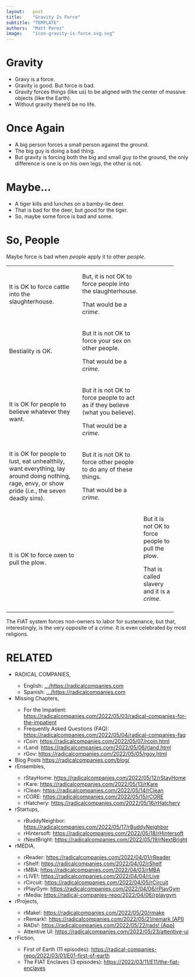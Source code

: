 ```yaml
---
layout:   post
title:    "Gravity Is Force"
subtitle: "TEMPLATE"
authors:  "Matt Perez"
image:    "icon-gravity-is-force.svg.svg"
---
```

<div style="display:none;">
 <p></p>
</div>

<h1>Gravity</h1>
 <ul>
  <li>Gravy is a force.</li>
  <li>Gravity is good. But force is bad.</li>
  <li>Gravity forces things (like us) to be aligned with the center of massive objects (like the Earth).
  <li>Without gravity there’d be no life.</li>
 </ul>

<h1>Once Again</h1>
 <ul>
  <li>A big person forces a small person against the ground.</li>
  <li>The big guy is doing a bad thing.</li>
  <li>But gravity is forcing both the big and small guy to the ground, the only difference is one is on his own legs, the other is not.</li>
 </ul>

<h1>Maybe…</h1>
 <ul>
  <li>A tiger kills and lunches on a bamby-lie deer.</li>
  <li>That is bad for the deer, but good for the tiger.</li>
  <li>So, maybe some force is bad and some.</li>
 </ul>

<h1>So, People</h1>
 <p>Maybe force is bad when <em>people</em> apply it to other <em>people</em>.</p>
 <div class="_center">
  <table style="width:90%; ">
   <tr>
    <td>It is OK to force cattle into the slaughterhouse.</td>
    <td>
     <p>But, it is not OK to force people into the slaughterhouse.
     <p>That would be a <em>crime</em>.</p>
    </td>
   </tr>
   <tr>
    <td>Bestiality is OK.</td>
    <td>
     <p>But it is not OK to force your sex on other people.</p>
     <p>That would be a <em>crime</em>.</p>
    </td>
   </tr>
   <tr>
    <td>It is OK for people to believe whatever they want.</td>
    <td>
     <p>But it is not OK to force people to act as if they believe (what you believe).</p>
     <p>That would be a <em>crime</em>.</p>
    </td>
   </tr>
   <tr>
    <td>It is OK for people to lust, eat unhealthily, want everything, lay around doing nothing, rage, envy, or show pride (<em>i.e.</em>, the seven deadly sins).</td>
    <td>
     <p>But it is not OK to force other people to do any of these things.</p>
     <p>That would be a <em>crime</em>.</p>
    </td>
   </tr>
   <tr>
    <td>It is OK to force oxen to pull the plow.<td>
    <td>
     <p>But it is not OK to force people to pull the plow.</p>
     <p>That is called slavery and it is a <em>crime</em>.</p>
    </td>
   </tr>
   <tr>
    <td class="_filler"></td>
   </tr>
  </table>
 </div>
 <p>The FIAT system forces non-owners to labor for sustenance, but that, interestingly, is the very opposite of a <em>crime</em>. It is even celebrated by most religions.</p>

<h1 class="_section">RELATED</h1>
  <ul>
  <li>RADICAL COMPANIES,</li>
    <ul>
    <li><a>English</a>: <a href="https://radicalcompanies.com" target="_blank">&hellip;/https://radicalcompanies.com</a></li>
    <li><a>Spanish</a>: <a href="https://radicalcompanies.com" target="_blank">&hellip;/https://radicalcompanies.com</a></li>
    </ul>
  <li>Missing Chapters,</li>
    <ul>
    <li>For the Impatient: <a href="https://radicalcompanies.com/2022/05/03/radical-companies-for-the-impatient" target="_blank">https://radicalcompanies.com/2022/05/03/radical-companies-for-the-impatient</a></li>
    <li>Frequently Asked Questions (FAQ): <a href="https://radicalcompanies.com/2022/05/04/radical-companies-faq" target="_blank">https://radicalcompanies.com/2022/05/04/radical-companies-faq</a></li>
    <li>rCoin: <a href="https://radicalcompanies.com/2022/05/07/rcoin.html" target="_blank">https://radicalcompanies.com/2022/05/07/rcoin.html</a></li>
    <li>rLand: <a href="https://radicalcompanies.com/2022/05/06/rland.html" target="_blank">https://radicalcompanies.com/2022/05/06/rland.html</a></li>
    <li>rGov: <a href="https://radicalcompanies.com/2022/05/05/rgov.html" target="_blank">https://radicalcompanies.com/2022/05/05/rgov.html</a></li>
    </ul>
   <li>Blog Posts <a href="https://radicalcompanies.com/blog/" target="_blank">https://radicalcompanies.com/blog/</a></li>
   <li>rEnsembles,</li>
     <ul>
     <li> rStayHome: <a href="https://radicalcompanies.com/2022/05/12/rStayHome" target="_blank">https://radicalcompanies.com/2022/05/12/rStayHome</a></li>
     <li>     rKare: <a href="https://radicalcompanies.com/2022/05/13/rKare" target="_blank">https://radicalcompanies.com/2022/05/13/rKare</a></li>
     <li>    rClean: <a href="https://radicalcompanies.com/2022/05/14/rClean" target="_blank">https://radicalcompanies.com/2022/05/14/rClean</a></li>
     <li>     rCORE: <a href="https://radicalcompanies.com/2022/05/15/rCORE" target="_blank">https://radicalcompanies.com/2022/05/15/rCORE</a></li>
     <li>rHatchery: <a href="https://radicalcompanies.com/2022/05/16/rHatchery" target="_blank">https://radicalcompanies.com/2022/05/16/rHatchery</a></li>
     </ul>
   <li>rStartups,</li>
     <ul>
     <li>rBuddyNeighbor: <a href="https://radicalcompanies.com/2022/05/17/rBuddyNeighbor" target="_blank">https://radicalcompanies.com/2022/05/17/rBuddyNeighbor</a></li>
     <li>   rHintersoft: <a href="https://radicalcompanies.com/2022/05/18/rHintersoft" target="_blank">https://radicalcompanies.com/2022/05/18/rHintersoft</a></li> 
     <li>   rNextBright: <a href="https://radicalcompanies.com/2022/05/19/rNextBright" target="_blank">https://radicalcompanies.com/2022/05/19/rNextBright</a></li>
     </ul>
   <li>rMEDIA,</li>
     <ul>
     <li> rReader: <a href="https://radicalcompanies.com/2022/04/01/rReader" target="_blank">https://radicalcompanies.com/2022/04/01/rReader</a></li>
     <li>  rShelf: <a href="https://radicalcompanies.com/2022/04/02/rShelf" target="_blank">https://radicalcompanies.com/2022/04/02/rShelf</a></li>
     <li>    rMBA: <a href="https://radicalcompanies.com/2022/04/03/rMBA" target="_blank">https://radicalcompanies.com/2022/04/03/rMBA</a></li>
     <li>  rLIVE!: <a href="https://radicalcompanies.com/2022/04/04/rLive" target="_blank">https://radicalcompanies.com/2022/04/04/rLive</a></li>
     <li>rCircuit: <a href="https://radicalcompanies.com/2022/04/05/rCircuit" target="_blank">https://radicalcompanies.com/2022/04/05/rCircuit</a></li>
     <li>rPlayGym: <a href="https://radicalcompanies.com/2022/04/06/rPlayGym" target="_blank">https://radicalcompanies.com/2022/04/06/rPlayGym</a></li>
     <li>  rMedia: <a href="https://radical-companies-repo/2022/04/06/rplaygym" target="_blank">https://radical-companies-repo/2022/04/06/rplaygym</a></li>
     </ul>
   <li>rProjects,</li>
     <ul>
     <li>      rMake!: <a href="https://radicalcompanies.com/2022/05/20/rmake" target="_blank">https://radicalcompanies.com/2022/05/20/rmake</a></li>
     <li>    rRemark!: <a href="https://radicalcompanies.com/2022/05/21/remark" target="_blank">https://radicalcompanies.com/2022/05/21/remark (API)</a></li>
     <li>       RADs!: <a href="https://radicalcompanies.com/2022/05/22/rads!" target="_blank">https://radicalcompanies.com/2022/05/22/rads! (App)</a></li>
     <li>Attentive UI: <a href="https://radicalcompanies.com/2022/05/23/attentive-ui" target="_blank">https://radicalcompanies.com/2022/05/23/attentive-ui</a></li>
     </ul>
   <li>rFiction,</li>
     <ul>
     <li>  First of Earth (11 episodes): <a href="https://radical-companies-repo/2022/03/01/E01-first-of-earth" target="_blank">https://radical-companies-repo/2022/03/01/E01-first-of-earth</a></li>
     <li>The FIAT Enclaves (3 episodes): <a href="https://2022/03/11/E11/the-fiat-enclaves" target="_blank">https://2022/03/11/E11/the-fiat-enclaves</a></li>
     </ul>
